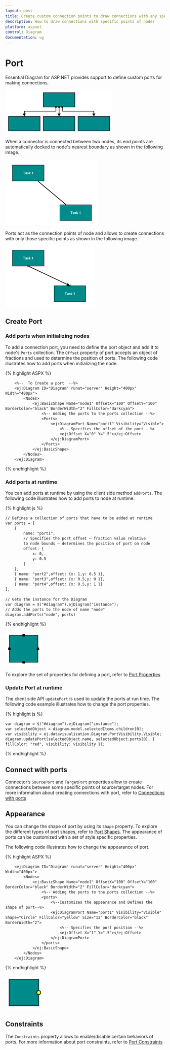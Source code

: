 ```yaml
---
layout: post
title: Create custom connection points to draw connections with any specific point of node
description: How to draw connections with specific points of node?
platform: aspnet
control: Diagram
documentation: ug
---
```


# Port

Essential Diagram for ASP.NET provides support to define custom ports for making connections.

![](/aspnet/Diagram/Port_images/Port_img3.png)

When a connector is connected between two nodes, its end points are automatically docked to node's nearest boundary as shown in the following image. 

![](/aspnet/Diagram/Port_images/Port_img4.png)

Ports act as the connection points of node and allows to create connections with only those specific points as shown in the following image.

![](/aspnet/Diagram/Port_images/Port_img5.png)

## Create Port

### Add ports when initializing nodes

To add a connection port, you need to define the port object and add it to node's `Ports` collection. The `Offset` property of port accepts an object of fractions and used to determine the position of ports. The following code illustrates how to add ports when initializing the node.

{% highlight ASPX %}

        <%--  To Create a port  --%>
        <ej:Diagram ID="Diagram" runat="server" Height="400px" Width="400px">
            <Nodes>
                <ej:BasicShape Name="node1" OffsetX="100" OffsetY="100" BorderColor="black" BorderWidth="2" FillColor="darkcyan">
                    <%-- Adding the ports to the ports collection --%>
                    <Ports>
                        <ej:DiagramPort Name="port1" Visibility="Visible">
                            <%-- Specifies the offset of the port --%>
                            <ej:Offset X="0" Y=".5"></ej:Offset>
                        </ej:DiagramPort>
                    </Ports>
                </ej:BasicShape>
            </Nodes>
        </ej:Diagram>

{% endhighlight %} 

### Add ports at runtime

You can add ports at runtime by using the client side method `addPorts`. The following code illustrates how to add ports to node at runtime.

{% highlight js %}

    // Defines a collection of ports that have to be added at runtime
    var ports = [
        {
            name: "port1",
            // Specifies the port offset – fraction value relative
            to node bounds – determines the position of port on node
            offset: {	
                x: 0,	
                y: 0.5
            }
        },
        { name: "port2",offset: {x: 1,y: 0.5 }},
        { name: "port3",offset: {x: 0.5,y: 0 }},
        { name: "port4",offset: {x: 0.5,y: 1 }}
    ];

    // Gets the instance for the Diagram
    var diagram = $("#diagram").ejDiagram("instance");
    // Adds the ports to the node of name "node"
    diagram.addPorts("node", ports)

{% endhighlight %}

![](/aspnet/Diagram/Port_images/Port_img1.png)

To explore the set of properties for defining a port, refer to [Port Properties](http://help.syncfusion.com/CR/cref_files/aspnet/ejweb/Syncfusion.EJ~Syncfusion.JavaScript.DataVisualization.Models.Diagram.Port_members.html  "Port Properties")

### Update Port at runtime

The client side API `updatePort` is used to update the ports at run time. The following code example illustrates how to change the port properties.

{% highlight js %}

    var diagram = $("#diagram").ejDiagram("instance");
    var selectedObject = diagram.model.selectedItems.children[0];
    var visibility = ej.datavisualization.Diagram.PortVisibility.Visible;
    diagram.updatePort(selectedObject.name, selectedObject.ports[0], { fillColor: "red", visibility: visibility });

{% endhighlight %}

## Connect with ports

Connector’s `SourcePort` and `TargetPort` properties allow to create connections between some specific points of source/target nodes. 
For more information about creating connections with port, refer to [Connections with ports](/aspnet/Diagram/Connector#connections-with-ports "Connections with ports")

## Appearance 

You can change the shape of port by using its `Shape` property. To explore the different types of port shapes, refer to [Port Shapes](http://help.syncfusion.com/CR/cref_files/aspnet/ejweb/Syncfusion.EJ~Syncfusion.JavaScript.DataVisualization.DiagramEnums.PortShapes.html "Port Shapes").
The appearance of ports can be customized with a set of style specific properties. 

The following code illustrates how to change the appearance of port.

{% highlight ASPX %}
         
        <ej:Diagram ID="Diagram" runat="server" Height="400px" Width="400px">
            <Nodes>
                <ej:BasicShape Name="node1" OffsetX="100" OffsetY="100" BorderColor="black" BorderWidth="2" FillColor="darkcyan">
                    <%-- Adding the ports to the ports collection --%>
                    <ports>
                        <%--Customizes the appearance and Defines the shape of port--%>
                        <ej:DiagramPort Name="port1" Visibility="Visible" Shape="Circle" FillColor="yellow" Size="12" BorderColor="black" BorderWidth="2">
                            <%-- Specifies the port position --%>
                            <ej:Offset X="1" Y=".5"></ej:Offset>
                        </ej:DiagramPort>
                    </ports>
                </ej:BasicShape>
            </Nodes>
        </ej:Diagram>

{% endhighlight %}

![](/aspnet/Diagram/Port_images/Port_img2.png)

## Constraints

The `Constraints` property allows to enable/disable certain behaviors of ports. For more information about port constraints, refer to [Port Constraints](/aspnet/Diagram/Constraints#portconstraints)